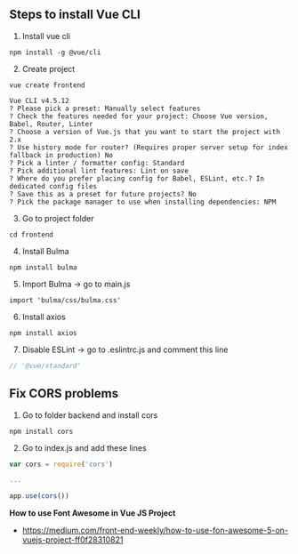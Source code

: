 ## Steps to install Vue CLI
1. Install vue cli
```
npm install -g @vue/cli
```
2. Create project
```
vue create frontend

Vue CLI v4.5.12
? Please pick a preset: Manually select features
? Check the features needed for your project: Choose Vue version, Babel, Router, Linter
? Choose a version of Vue.js that you want to start the project with 2.x
? Use history mode for router? (Requires proper server setup for index fallback in production) No
? Pick a linter / formatter config: Standard
? Pick additional lint features: Lint on save
? Where do you prefer placing config for Babel, ESLint, etc.? In dedicated config files
? Save this as a preset for future projects? No
? Pick the package manager to use when installing dependencies: NPM
```
3. Go to project folder
```
cd frontend
```
4. Install Bulma
```
npm install bulma
```
5. Import Bulma -> go to main.js
```
import 'bulma/css/bulma.css'
```
6. Install axios
```
npm install axios
```
7. Disable ESLint -> go to .eslintrc.js and comment this line
```javascript
// '@vue/standard'
```

## Fix CORS problems
1. Go to folder backend and install cors
```
npm install cors
```
2. Go to index.js and add these lines
```javascript
var cors = require('cors')

...

app.use(cors())
```

**How to use Font Awesome in Vue JS Project**
* https://medium.com/front-end-weekly/how-to-use-fon-awesome-5-on-vuejs-project-ff0f28310821
